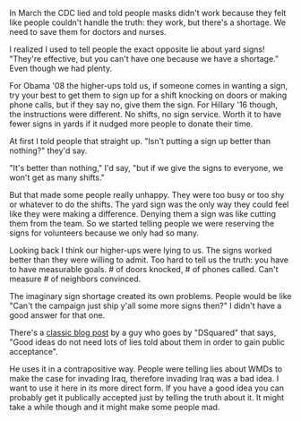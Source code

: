In March the CDC lied and told people masks didn't work because they felt like people couldn't handle the truth: they work, but there's a shortage. We need to save them for doctors and nurses.

I realized I used to tell people the exact opposite lie about yard signs! "They're effective, but you can't have one because we have a shortage." Even though we had plenty.

For Obama '08 the higher-ups told us, if someone comes in wanting a sign, try your best to get them to sign up for a shift knocking on doors or making phone calls, but if they say no, give them the sign. For Hillary '16 though, the instructions were different. No shifts, no sign service. Worth it to have fewer signs in yards if it nudged more people to donate their time.

At first I told people that straight up. "Isn't putting a sign up better than nothing?" they'd say.

"It's better than nothing," I'd say, "but if we give the signs to everyone, we won't get as many shifts."

But that made some people really unhappy. They were too busy or too shy or whatever to do the shifts. The yard sign was the only way they could feel like they were making a difference. Denying them a sign was like cutting them from the team. So we started telling people we were reserving the signs for volunteers because we only had so many.

Looking back I think our higher-ups were lying to us. The signs worked better than they were willing to admit. Too hard to tell us the truth: you have to have measurable goals. # of doors knocked, # of phones called. Can't measure # of neighbors convinced.

The imaginary sign shortage created its own problems. People would be like "Can't the campaign just ship y'all some more signs then?" I didn't have a good answer for that one.

There's a [classic blog post](https://blog.danieldavies.com/2004/05/d-squared-digest-one-minute-mba.html) by a guy who goes by "DSquared" that says, "Good ideas do not need lots of lies told about them in order to gain public acceptance".

He uses it in a contrapositive way. People were telling lies about WMDs to make the case for invading Iraq, therefore invading Iraq was a bad idea. I want to use it here in its more direct form. If you have a good idea you can probably get it publically accepted just by telling the truth about it. It might take a while though and it might make some people mad.